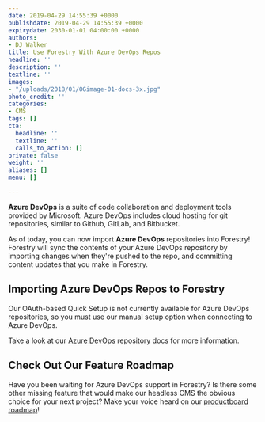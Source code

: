 ```yaml
---
date: 2019-04-29 14:55:39 +0000
publishdate: 2019-04-29 14:55:39 +0000
expirydate: 2030-01-01 04:00:00 +0000
authors:
- DJ Walker
title: Use Forestry With Azure DevOps Repos
headline: ''
description: ''
textline: ''
images:
- "/uploads/2018/01/OGimage-01-docs-3x.jpg"
photo_credit: ''
categories:
- CMS
tags: []
cta:
  headline: ''
  textline: ''
  calls_to_action: []
private: false
weight: ''
aliases: []
menu: []

---
```

**Azure DevOps** is a suite of code collaboration and deployment tools provided by Microsoft. Azure DevOps includes cloud hosting for git repositories, similar to Github, GitLab, and Bitbucket.

As of today, you can now import **Azure DevOps** repositories into Forestry! Forestry will sync the contents of your Azure DevOps repository by importing changes when they're pushed to the repo, and committing content updates that you make in Forestry.

## Importing Azure DevOps Repos to Forestry

Our OAuth-based Quick Setup is not currently available for Azure DevOps repositories, so you must use our manual setup option when connecting to Azure DevOps.

Take a look at our [Azure DevOps](/docs/git-sync/azure-devops) repository docs for more information.

## Check Out Our Feature Roadmap

Have you been waiting for Azure DevOps support in Forestry? Is there some other missing feature that would make our headless CMS the obvious choice for your next project? Make your voice heard on our [productboard roadmap](https://portal.productboard.com/forestry/)!